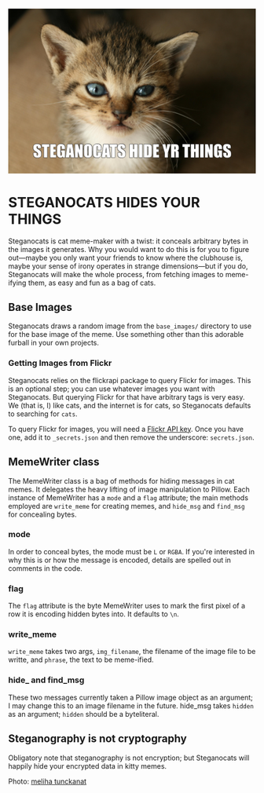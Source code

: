 ![Steganokitty is Cute](https://github.com/jake-jake-jake/steganocats/blob/master/STEGANOCATS.jpg)
# STEGANOCATS HIDES YOUR THINGS

Steganocats is cat meme-maker with a twist: it conceals arbitrary bytes in the images it generates. Why you would want to do this is for you to figure out&mdash;maybe you only want your friends to know where the clubhouse is, maybe your sense of irony operates in strange dimensions&mdash;but if you do, Steganocats will make the whole process, from fetching images to meme-ifying them, as easy and fun as a bag of cats.

## Base Images

Steganocats draws a random image from the `base_images/` directory to use for the base image of the meme. Use something other than this adorable furball in your own projects.

### Getting Images from Flickr

Steganocats relies on the flickrapi package to query Flickr for images. This is an optional step; you can use whatever images you want with Steganocats. But querying Flickr for that have arbitrary tags is very easy. We (that is, I) like cats, and the internet is for cats, so Steganocats defaults to searching for `cats`.

To query Flickr for images, you will need a [Flickr API key](https://www.flickr.com/services/api/). Once you have one, add it to `_secrets.json` and then remove the underscore: `secrets.json`.

## MemeWriter class

The MemeWriter class is a bag of methods for hiding messages in cat memes. It delegates the heavy lifting of image manipulation to Pillow. Each instance of MemeWriter has a `mode` and a `flag` attribute; the main methods employed are `write_meme` for creating memes, and `hide_msg` and `find_msg` for concealing bytes.

### mode

In order to conceal bytes, the mode must be `L` or `RGBA`. If you're interested in why this is or how the message is encoded, details are spelled out in comments in the code.

### flag
The `flag` attribute is the byte MemeWriter uses to mark the first pixel of a row it is encoding hidden bytes into. It defaults to `\n`.

### write_meme

`write_meme` takes two args, `img_filename`, the filename of the image file to be writte, and `phrase`, the text to be meme-ified.

### hide_ and find_msg

These two messages currently taken a Pillow image object as an argument; I may change this to an image filename in the future. hide_msg takes `hidden` as an argument; `hidden` should be a byteliteral.

## Steganography is not cryptography

Obligatory note that steganography is not encryption; but Steganocats will happily hide your encrypted data in kitty memes.

Photo: [meliha tunckanat](https://www.flickr.com/photos/tunckanat/4729470797/) 
